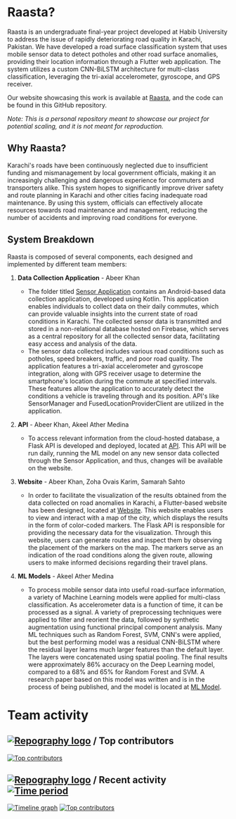 # Raasta?

Raasta is an undergraduate final-year project developed at Habib University to address the issue of rapidly deteriorating road quality in Karachi, Pakistan. We have developed a road surface classification system that uses mobile sensor data to detect potholes and other road surface anomalies, providing their location information through a Flutter web application. The system utilizes a custom CNN-BiLSTM architecture for multi-class classification, leveraging the tri-axial accelerometer, gyroscope, and GPS receiver.

Our website showcasing this work is available at [Raasta](https://raasta-web.web.app/#/), and the code can be found in this GitHub repository. 

_Note: This is a personal repository meant to showcase our project for potential scaling, and it is not meant for reproduction._

## Why Raasta?

Karachi's roads have been continuously neglected due to insufficient funding and mismanagement by local government officials, making it an increasingly challenging and dangerous experience for commuters and transporters alike. This system hopes to significantly improve driver safety and route planning in Karachi and other cities facing inadequate road maintenance. By using this system, officials can effectively allocate resources towards road maintenance and management, reducing the number of accidents and improving road conditions for everyone.

## System Breakdown

Raasta is composed of several components, each designed and implemented by different team members:

1. **Data Collection Application** - Abeer Khan 
    - The folder titled [Sensor Application](https://github.com/AkeelMedina22/Raasta/tree/main/Sensor%20Application) contains an Android-based data collection application, developed using Kotlin. This application enables individuals to collect data on their daily commutes, which can provide valuable insights into the current state of road conditions in Karachi. The collected sensor data is transmitted and stored in a non-relational database hosted on Firebase, which serves as a central repository for all the collected sensor data, facilitating easy access and analysis of the data.
    - The sensor data collected includes various road conditions such as potholes, speed breakers, traffic, and poor road quality. The application features a tri-axial accelerometer and gyroscope integration, along with GPS receiver usage to determine the smartphone's location during the commute at specified intervals. These features allow the application to accurately detect the conditions a vehicle is traveling through and its position. API's like SensorManager and FusedLocationProviderClient are utilized in the application.

2. **API** - Abeer Khan, Akeel Ather Medina
   - To access relevant information from the cloud-hosted database, a Flask API is developed and deployed, located at [API](https://github.com/AkeelMedina22/Raasta/tree/main/Website/API). This API will be run daily, running the ML model on any new sensor data collected through the Sensor Application, and thus, changes will be available on the website.

3. **Website** - Abeer Khan, Zoha Ovais Karim, Samarah Sahto
    - In order to facilitate the visualization of the results obtained from the data collected on road anomalies in Karachi, a Flutter-based website has been designed, located at [Website](https://github.com/AkeelMedina22/Raasta/tree/main/Website/Flutter%20Website). This website enables users to view and interact with a map of the city, which displays the results in the form of color-coded markers. The Flask API is responsible for providing the necessary data for the visualization. Through this website, users can generate routes and inspect them by observing the placement of the markers on the map. The markers serve as an indication of the road conditions along the given route, allowing users to make informed decisions regarding their travel plans. 

4. **ML Models** - Akeel Ather Medina
    - To process mobile sensor data into useful road-surface information, a variety of Machine Learning models were applied for multi-class classification. As accelerometer data is a function of time, it can be processed as a signal. A variety of preprocessing techniques were applied to filter and reorient the data, followed by synthetic augmentation using functional principal component analysis. Many ML techniques such as Random Forest, SVM, CNN's were applied, but the best performing model was a residual CNN-BiLSTM where the residual layer learns much larger features than the default layer. The layers were concatenated using spatial pooling. The final results were approximately 86% accuracy on the Deep Learning model, compared to a 68% and 65% for Random Forest and SVM. A research paper based on this model was written and is in the process of being published, and the model is located at [ML Model](https://github.com/AkeelMedina22/Raasta/tree/main/ML%20Model).

# Team activity 

## [![Repography logo](https://images.repography.com/logo.svg)](https://repography.com) / Top contributors
[![Top contributors](https://images.repography.com/33913467/AkeelMedina22/Raasta/top-contributors/yK18Sv6uzbamK-aXULYcvMWr69C9vCqValaVMgNWBtA/JOTiRrHOifmd6AWoF6yKsXcB81oLiJ-zF2vFxH8pdUQ_table.svg)](https://github.com/AkeelMedina22/Raasta/graphs/contributors)


## [![Repography logo](https://images.repography.com/logo.svg)](https://repography.com) / Recent activity [![Time period](https://images.repography.com/33913467/AkeelMedina22/Raasta/recent-activity/yK18Sv6uzbamK-aXULYcvMWr69C9vCqValaVMgNWBtA/JOTiRrHOifmd6AWoF6yKsXcB81oLiJ-zF2vFxH8pdUQ_badge.svg)](https://repography.com)
[![Timeline graph](https://images.repography.com/33913467/AkeelMedina22/Raasta/recent-activity/yK18Sv6uzbamK-aXULYcvMWr69C9vCqValaVMgNWBtA/JOTiRrHOifmd6AWoF6yKsXcB81oLiJ-zF2vFxH8pdUQ_timeline.svg)](https://github.com/AkeelMedina22/Raasta/commits)
[![Top contributors](https://images.repography.com/33913467/AkeelMedina22/Raasta/recent-activity/yK18Sv6uzbamK-aXULYcvMWr69C9vCqValaVMgNWBtA/JOTiRrHOifmd6AWoF6yKsXcB81oLiJ-zF2vFxH8pdUQ_users.svg)](https://github.com/AkeelMedina22/Raasta/graphs/contributors)
